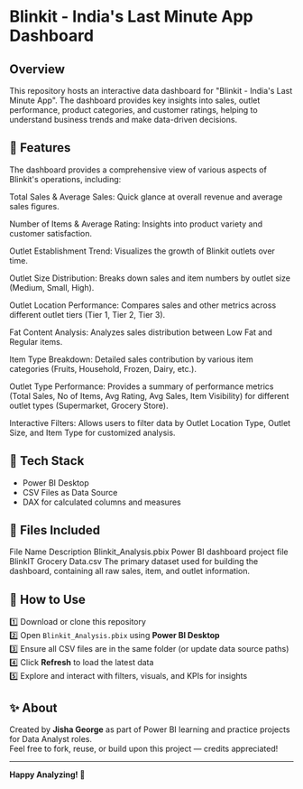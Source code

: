 # Blinkit - India's Last Minute App Dashboard
## Overview
This repository hosts an interactive data dashboard for "Blinkit - India's Last Minute App". The dashboard provides key insights into sales, outlet performance, product categories, and customer ratings, helping to understand business trends and make data-driven decisions.

## 🌟 Features
The dashboard provides a comprehensive view of various aspects of Blinkit's operations, including:

Total Sales & Average Sales: Quick glance at overall revenue and average sales figures.

Number of Items & Average Rating: Insights into product variety and customer satisfaction.

Outlet Establishment Trend: Visualizes the growth of Blinkit outlets over time.

Outlet Size Distribution: Breaks down sales and item numbers by outlet size (Medium, Small, High).

Outlet Location Performance: Compares sales and other metrics across different outlet tiers (Tier 1, Tier 2, Tier 3).

Fat Content Analysis: Analyzes sales distribution between Low Fat and Regular items.

Item Type Breakdown: Detailed sales contribution by various item categories (Fruits, Household, Frozen, Dairy, etc.).

Outlet Type Performance: Provides a summary of performance metrics (Total Sales, No of Items, Avg Rating, Avg Sales, Item Visibility) for different outlet types (Supermarket, Grocery Store).

Interactive Filters: Allows users to filter data by Outlet Location Type, Outlet Size, and Item Type for customized analysis.

## 📌 Tech Stack

- Power BI Desktop  
- CSV Files as Data Source  
- DAX for calculated columns and measures

## 📂 Files Included

File Name             	        Description
Blinkit_Analysis.pbix	          Power BI dashboard project file
BlinkIT Grocery Data.csv        The primary dataset used for building the dashboard, containing all raw sales, item, and outlet                                           information.

## 🚀 How to Use

1️⃣ Download or clone this repository  
2️⃣ Open `Blinkit_Analysis.pbix` using **Power BI Desktop**  
3️⃣ Ensure all CSV files are in the same folder (or update data source paths)  
4️⃣ Click **Refresh** to load the latest data  
5️⃣ Explore and interact with filters, visuals, and KPIs for insights

## ✨ About

Created by **Jisha George** as part of Power BI learning and practice projects for Data Analyst roles.  
Feel free to fork, reuse, or build upon this project — credits appreciated!

---

**Happy Analyzing! 🚀**
